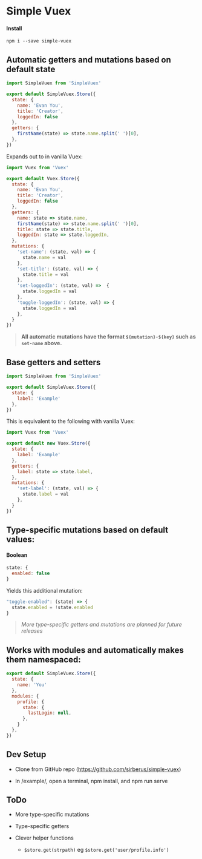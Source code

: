 # Simple Vuex

#### Install

```
npm i --save simple-vuex
```

## Automatic getters and mutations based on default state

```js
import SimpleVuex from 'SimpleVuex'

export default SimpleVuex.Store({
  state: {
    name: 'Evan You',
    title: 'Creator',
    loggedIn: false
  },
  getters: {
    firstName(state) => state.name.split(' ')[0],
  },
})
```

Expands out to in vanilla Vuex:

```js
import Vuex from 'Vuex'

export default Vuex.Store({
  state: {
    name: 'Evan You',
    title: 'Creator',
    loggedIn: false
  },
  getters: {
    name: state => state.name,
    firstName(state) => state.name.split(' ')[0],
    title: state => state.title,
    loggedIn: state => state.loggedIn,
  },
  mutations: {
    'set-name': (state, val) => {
      state.name = val
    },
    'set-title': (state, val) => {
      state.title = val
    },
    'set-loggedIn': (state, val) =>  {
      state.loggedIn = val
    },
    'toggle-loggedIn': (state, val) => {
      state.loggedIn = val
    },
  }
})
```

> **All automatic mutations have the format `${mutation}-${key}` such as `set-name` above.**

## Base getters and setters

```js
import SimpleVuex from 'SimpleVuex'

export default SimpleVuex.Store({
  state: {
    label: 'Example'
  },
})
```

This is equivalent to the following with vanilla Vuex:

```js
import Vuex from 'Vuex'

export default new Vuex.Store({
  state: {
    label: 'Example'
  },
  getters: {
    label: state => state.label,
  },
  mutations: {
    'set-label': (state, val) => {
      state.label = val
    },
  }
})
```

## Type-specific mutations based on default values:

#### Boolean

```js
state: {
  enabled: false
}
```

Yields this additional mutation:

```js
"toggle-enabled": (state) => {
  state.enabled = !state.enabled
}
```

> *More type-specific getters and mutations are planned for future releases*

## Works with modules and automatically makes them namespaced:
```js
export default SimpleVuex.Store({
  state: {
    name: 'You'
  },
  modules: {
    profile: {
      state: {
        lastLogin: null,
      },
    }
  },
})
```

## Dev Setup

* Clone from GitHub repo (https://github.com/sirberus/simple-vuex)

* In /example/, open a terminal, npm install, and npm run serve

## ToDo

* More type-specific mutations

* Type-specific getters

* Clever helper functions

  * `$store.get(strpath)` eg `$store.get('user/profile.info')`
